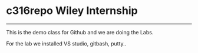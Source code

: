 # c316repo Wiley Internship
<hr/>
<p> This is the demo class for Github and we are doing the Labs.</p>
<p> For the lab we installed VS studio, gitbash, putty..</p>

